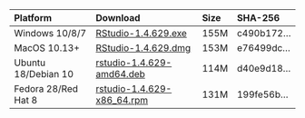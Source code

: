 
| Platform            | Download                                                                                                                                                              | Size | SHA-256                                                                                                              |
| :------------------ | :-------------------------------------------------------------------------------------------------------------------------------------------------------------------- | :--- | :------------------------------------------------------------------------------------------------------------------- |
| Windows 10/8/7      | <a href="https://s3.amazonaws.com/rstudio-ide-build/desktop/windows/RStudio-1.4.629.exe"><i class="fa fa-download"></i> RStudio-1.4.629.exe</a>                       | 155M | <span class="sha256" data-sha256="c490b1726f70c8e88ecbe05288ac82d7200b1b152f06f63c8ad1ccb9c46ed4ab">c490b172…</span> |
| MacOS 10.13+        | <a href="https://s3.amazonaws.com/rstudio-ide-build/desktop/macos/RStudio-1.4.629.dmg"><i class="fa fa-download"></i> RStudio-1.4.629.dmg</a>                         | 153M | <span class="sha256" data-sha256="e76499dc66afa9b687853234f46b2d269fc21b7d1e1dc19b10ad020b47da2f4b">e76499dc…</span> |
| Ubuntu 18/Debian 10 | <a href="https://s3.amazonaws.com/rstudio-ide-build/desktop/bionic/amd64/rstudio-1.4.629-amd64.deb"><i class="fa fa-download"></i> rstudio-1.4.629-amd64.deb</a>      | 114M | <span class="sha256" data-sha256="d40e9d18c7c319bc247694aaba394cdfc76b91c1c8092ef1f1bfda18b21efc9d">d40e9d18…</span> |
| Fedora 28/Red Hat 8 | <a href="https://s3.amazonaws.com/rstudio-ide-build/desktop/centos8/x86_64/rstudio-1.4.629-x86_64.rpm"><i class="fa fa-download"></i> rstudio-1.4.629-x86\_64.rpm</a> | 131M | <span class="sha256" data-sha256="199fe56bec70e2fab24c0e6bf7ddeae7df2fd6ac8b006aa1edadb0ed62c78a47">199fe56b…</span> |
